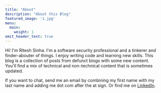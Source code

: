 ```yaml
---
title: "About"
description: "About this Blog"
featured_image: '1.jpg'
menu:
  main:
    weight: 1
omit_header_text: true
---
```


Hi! I'm Ritesh Sinha. I'm a software security professional and a tinkerer and finder-abouter of things. I enjoy writing code and learning new skills. This blog is a collection of posts from defunct blogs with some new content. You'll find a mix of technical and non-technical content that is sometimes updated.

If you want to chat, send me an email by combining my first name with my last name and adding me dot com after the at sign. Or find me on [LinkedIn](https://uk.linkedin.com/in/riteshks).
